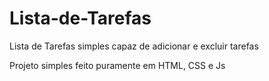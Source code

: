 # Lista-de-Tarefas
Lista de Tarefas simples capaz de adicionar e excluir tarefas

Projeto simples feito puramente em HTML, CSS e Js
